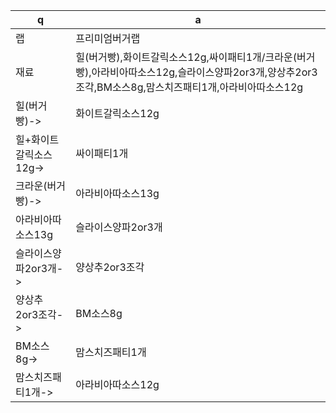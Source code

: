  q  | a
--- | ---
랩		| 프리미엄버거랩
재료	| 힐(버거빵),화이트갈릭소스12g,싸이패티1개/크라운(버거빵),아라비아따소스12g,슬라이스양파2or3개,양상추2or3조각,BM소스8g,맘스치즈패티1개,아라비아따소스12g
힐(버거빵)->	| 화이트갈릭소스12g
힐+화이트갈릭소스12g->	| 싸이패티1개
크라운(버거빵)->	| 아라비아따소스13g
아라비아따소스13g	| 슬라이스양파2or3개
슬라이스양파2or3개->	| 양상추2or3조각
양상추2or3조각->	| BM소스8g
BM소스8g->	| 맘스치즈패티1개
맘스치즈패티1개->	| 아라비아따소스12g

